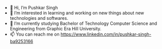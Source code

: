 - 👋 Hi, I’m Pushkar Singh
- 👀 I’m interested in learning and working on new things about new technologies and softwares.
- 🌱 I’m currently studying Bachelor of Technology Computer Science and Engineering from Graphic Era Hill University.
- 📫 You can reach me on https://www.linkedin.com/in/pushkar-singh-ba9253166 

<!---
pushkar7570/pushkar7570 is a ✨ special ✨ repository because its `README.md` (this file) appears on your GitHub profile.
You can click the Preview link to take a look at your changes.
--->
